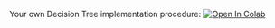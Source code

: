 Your own Decision Tree implementation procedure:
[![Open In Colab](https://colab.research.google.com/assets/colab-badge.svg)](https://colab.research.google.com/github/girafe-ai/ml-course/blob/22f_basic/homeworks/assignment0_04_tree/assignment0_04_decision_tree.ipynb)
